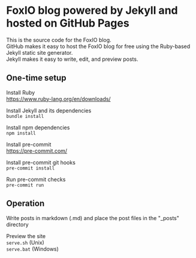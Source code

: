<!-- markdownlint-configure-file { "MD013": { "line_length": 120 } } -->

# FoxIO blog powered by Jekyll and hosted on GitHub Pages

This is the source code for the FoxIO blog.\
GitHub makes it easy to host the FoxIO blog for free using the Ruby-based Jekyll static site generator.\
Jekyll makes it easy to write, edit, and preview posts.

## One-time setup

Install Ruby\
<https://www.ruby-lang.org/en/downloads/>

Install Jekyll and its dependencies\
```bundle install```

Install npm dependencies\
```npm install```

Install pre-commit\
<https://pre-commit.com/>

Install pre-commit git hooks\
```pre-commit install```

Run pre-commit checks\
```pre-commit run```

## Operation

Write posts in markdown (.md) and place the post files in the "_posts" directory

Preview the site\
```serve.sh``` (Unix)\
```serve.bat``` (Windows)

